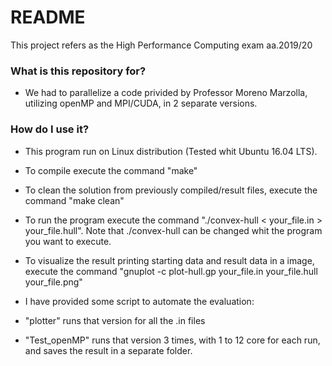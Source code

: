 # README #

This project refers as the High Performance Computing exam aa.2019/20

### What is this repository for? ###

* We had to parallelize a code privided by Professor Moreno Marzolla, utilizing openMP and MPI/CUDA, in 2 separate versions.

### How do I use it? ###

* This program run on Linux distribution (Tested whit Ubuntu 16.04 LTS).
* To compile execute the command "make"
* To clean the solution from previously compiled/result files, execute the command "make clean"
* To run the program execute the command "./convex-hull < your_file.in > your_file.hull". Note that ./convex-hull can be changed whit the program you want to execute.
* To visualize the result printing starting data and result data in a image, execute the command "gnuplot -c plot-hull.gp your_file.in your_file.hull your_file.png"

* I have provided some script to automate the evaluation:
* "plotter" runs that version for all the .in files
* "Test_openMP" runs that version 3 times, with 1 to 12 core for each run, and saves the result in a separate folder.
